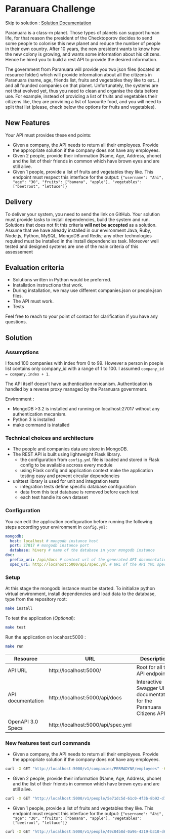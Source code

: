 # Paranuara Challenge

Skip to solution : [Solution Documentation](#solution)

Paranuara is a class-m planet. Those types of planets can support human life, for that reason the president of the Checktoporov decides to send some people to colonise this new planet and
reduce the number of people in their own country. After 10 years, the new president wants to know how the new colony is growing, and wants some information about his citizens. Hence he hired you to build a rest API to provide the desired information.

The government from Paranuara will provide you two json files (located at resource folder) which will provide information about all the citizens in Paranuara (name, age, friends list, fruits and vegetables they like to eat...) and all founded companies on that planet.
Unfortunately, the systems are not that evolved yet, thus you need to clean and organise the data before use.
For example, instead of providing a list of fruits and vegetables their citizens like, they are providing a list of favourite food, and you will need to split that list (please, check below the options for fruits and vegetables).

## New Features
Your API must provides these end points:
- Given a company, the API needs to return all their employees. Provide the appropriate solution if the company does not have any employees.
- Given 2 people, provide their information (Name, Age, Address, phone) and the list of their friends in common which have brown eyes and are still alive.
- Given 1 people, provide a list of fruits and vegetables they like. This endpoint must respect this interface for the output: `{"username": "Ahi", "age": "30", "fruits": ["banana", "apple"], "vegetables": ["beetroot", "lettuce"]}`

## Delivery
To deliver your system, you need to send the link on GitHub. Your solution must provide tasks to install dependencies, build the system and run. Solutions that does not fit this criteria **will not be accepted** as a solution. Assume that we have already installed in our environment Java, Ruby, Node.js, Python, MySQL, MongoDB and Redis; any other technologies required must be installed in the install dependencies task. Moreover well tested and designed systems are one of the main criteria of this assessement 

## Evaluation criteria
- Solutions written in Python would be preferred.
- Installation instructions that work.
- During installation, we may use different companies.json or people.json files.
- The API must work.
- Tests

Feel free to reach to your point of contact for clarification if you have any questions.

## Solution

### Assumptions

I found 100 companies with index from 0 to 99. However a person in poeple list contains only company_id with a range of 1 to 100. I assumed ```company_id = company.index + 1```.

The API itself doesn't have authentication mecanism. Authentication is handled by a reverse proxy managed by the Paranuara government.

Environment :
* MongoDB >3.2 is installed and running on localhost:27017 without any authentication mecanism.
* Python 3 is installed
* make command is installed

### Technical choices and architecture

* The people and companies data are store in MongoDB.
* The REST API is built using lightweight Flask library.
    * the configuration from ```config.yml``` file is loaded and stored in Flask config to be available accross every module
    * using Flask config and application context make the application testing easy and prevent circular dependencies 
* unittest library is used for unit and integration tests
    * integration tests define specific database configuration
    * data from this test database is removed before each test
    * each test handle its own dataset


### Configuration

You can edit the application configuration before running the following steps according your environment in ```config.yml```:

```yml
mongodb:
  host: localhost # mongodb instance host
  port: 27017 # mongodb instance port
  database: hivery # name of the database in your mongodb instance
doc:
  prefix_uri: /api/docs # context url of the generated API documentation
  spec_uri: http://locahost:5000/api/spec.yml # URL of the API YML specification from the user's browser, if the API is deployed on another server, the server DNS must be used
```

### Setup
At this stage the mongodb instance must be started.
To initialize python virtual environment, install dependencies and load data to the database, type from the repository root:
```bash
make install
```

To test the application (*Optional*):
```bash
make test
```

Run the application on locahost:5000 :
```bash
make run
```

Resource      | URL              | Description
--------|------------------------|------------------
API URL | http://localhost:5000/ | Root for all the API endpoints
API documentation | http://localhost:5000/api/docs | Interactive Swagger UI documentation for the Paranuara Citizens API
OpenAPI 3.0 Specs | http://localhost:5000/api/spec.yml

### New features test curl commands
- Given a company, the API needs to return all their employees. Provide the appropriate solution if the company does not have any employees.
```bash
curl -X GET "http://localhost:5000/v1/companies/PERMADYNE/employees" -H "accept: application/json"
```
- Given 2 people, provide their information (Name, Age, Address, phone) and the list of their friends in common which have brown eyes and are still alive.
```bash
curl -X GET "http://localhost:5000/v1/people/5e71dc5d-61c0-4f3b-8b92-d77310c7fa43/mutual-friends/b057bb65-e335-450e-b6d2-d4cc859ff6cc?eye_color=brown&has_died=false" -H "accept: application/json"
```
- Given 1 people, provide a list of fruits and vegetables they like. This endpoint must respect this interface for the output: `{"username": "Ahi", "age": "30", "fruits": ["banana", "apple"], "vegetables": ["beetroot", "lettuce"]}`
```bash
curl -X GET "http://localhost:5000/v1/people/49c04b8d-0a96-4319-b310-d6aa8269adca/favourite-food" -H "accept: application/json"
```
